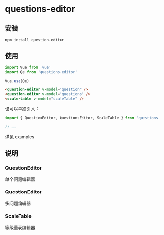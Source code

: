# questions-editor

## 安装
```
npm install question-editor
```


## 使用

```js
import Vue from 'vue'
import Qe from 'questions-editor'

Vue.use(Qe)
```

```html
<question-editor v-model="question" />
<question-editor v-model="questions" />
<scale-table v-model="scaleTable" />
```

也可以单独引入：

```js
import { QuestionEditor, QuestionsEditor, ScaleTable } from 'questions-editor'

// ……
```

详见 examples 


## 说明

### QuestionEditor

单个问题编辑器

### QuestionEditor

多问题编辑器

### ScaleTable

等级量表编辑器
